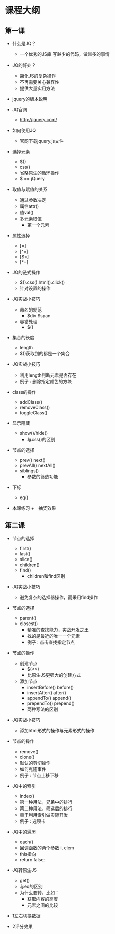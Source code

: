 # 课程大纲

## 第一课

- 什么是JQ？

    + 一个优秀的JS库 写越少的代码，做越多的事情

- JQ的好处？

    + 简化JS的复杂操作
    + 不再需要关心兼容性
    + 提供大量实用方法

- jquery的版本说明
- JQ官网
    + http://jquery.com/


- 如何使用JQ 
    + 官网下载jquery.js文件

- 选择元素
    + $()
    + css()
    + 省略原生的循环操作
    + $ == jQuery


- 取值与赋值的关系
    + 通过参数决定
    + 属性attr()         
    + 值val() 
    + 多元素取值
        + 第一个元素
- 属性选择
    + [=]
    + [^=]
    + [$=]
    + [*=]

- JQ的链式操作
    + $().css().html().click()
    + 针对设置的操作

- JQ实战小技巧
    + 命名的规范
        + $div    $span
    + 容错处理
        + $() 

- 集合的长度
    + length
    + $()获取到的都是一个集合

- JQ实战小技巧
    + 利用length判断元素是否存在
    + 例子 : 删除指定颜色的方块

- class的操作
    + addClass()              
    + removeClass()        
    + toggleClass()          

- 显示隐藏
    + show()/hide()         
        + 与css()的区别

- 节点的选择
    + prev()  next()               
    + prevAll()   nextAll()      
    + siblings()                     
        + 参数的筛选功能

- 下标
    + eq()

- 本课练习
    +　抽奖效果

## 第二课

- 节点的选择
    + first()                         
    + last()                          
    + slice()                        
    + children()                  
    + find()                         
        + children和find区别

- JQ实战小技巧
    + 避免复杂的选择器操作，而采用find操作


- 节点的选择
    + parent()                     
    + closest()                     
        + 精准的查找能力，实战开发之王
        + 找的是最近的唯一一个元素
        + 例子  :  点击查找指定节点


- 节点的操作

    + 创建节点
        + $(<>)                                          
        + 比原生JS更强大的创建方式
    + 添加节点
        + insertBefore()  before()                      
        + insertAfter()   after()                  
        + appendTo()   append()              
        + prependTo()   prepend()            
        + 两种写法的区别


- JQ实战小技巧
    + 添加html形式的操作与元素形式的操作

- 节点的操作
    + remove()               
    + clone()                  
    + 默认的剪切操作
    + 如何克隆事件
    + 例子  :  节点上移下移


- JQ中的索引
    + index()           
    + 第一种用法，兄弟中的排行
    + 第二种用法，筛选后的排行
    + 善于利用索引做实际开发
    + 例子  :   选项卡


- JQ中的遍历
    + each()            
    + 回调函数的两个参数  i, elem
    + this指向 
    + return false;





- JQ转原生JS
    + get()                         
    + 与eq的区别
    + 为什么要转，比如：
        + 获取内容的高度
        + 元素之间的比较


- 1左右切换数据
- 2评分效果




